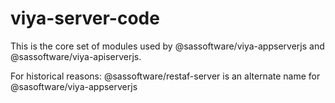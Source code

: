 # viya-server-code

This is the core set of modules used by @sassoftware/viya-appserverjs and @sassoftware/viya-apiserverjs.

For historical reasons: @sassoftware/restaf-server is an alternate name for @sasoftware/viya-appserverjs
